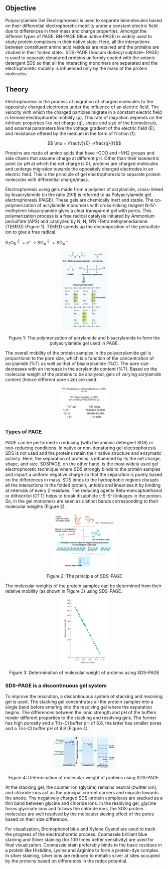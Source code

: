## Objective 

Polyacrylamide Gel Electrophoresis is used to separate biomolecules based on their differential
electrophoretic mobility under a constant electric field due to differences in their mass and charge properties. Amongst the different
types of PAGE, BN-PAGE (Blue native-PAGE) is widely used to study protein complexes in their native state. Here,
all the interactions between constituent amino acid residues are retained and the proteins are studied in their folded state.. SDS-PAGE (Sodium dodecyl sulphate-
PAGE) is used to separate denatured proteins uniformly coated with the anionic detergent SDS so that all the
interacting monomers are separated and the electrophoretic mobility is influenced only by the mass of the
protein molecules.


## Theory

Electrophoresis is the process of migration of charged molecules to the oppositely charged electrodes under
the influence of an electric field. The velocity with which the charged particles migrate in a constant electric
field is termed electrophoretic mobility (μ). This rate of migration depends on the intrinsic properties like net
charge (q), shape and size of the biomolecule, and external parameters like the voltage gradient of the electric
field (E), and resistance offered by the medium in the form of friction (f).

$$ \mu = \frac{v}{E} =\frac{q}{f}$$



Proteins are made of amino acids that have –COO and –NH2 groups and side chains that assume charge at
different pH. Other than their isoelectric point (or pH at which the net charge is 0), proteins are charged
molecules and undergo migration towards the oppositely charged electrodes in an electric field. This is the
principle of gel electrophoresis to separate protein molecules with differential charge/mass.  

Electrophoresis using gels made from a polymer of acrylamide, cross-linked by bisacrylamide (in the ratio
29:1) is referred to as Polyacrylamide gel electrophoresis (PAGE). These gels are chemically inert and stable.
The co-polymerization of acrylamide monomers with cross-linking reagent N-N’-methylene bisacrylamide
gives a clear transparent gel with pores. This polymerization process is a free radical catalysis initiated by
Ammonium persulfate (APS) and catalyzed by N, N, N’N’-Tetramethylenediamine (TEMED) (Figure 1).
TEMED speeds up the decomposition of the persulfate ion to give a free radical.

S<sub>2</sub>O<sub>8</sub> <sup>2-</sup> + e<sup>-</sup> &rarr; SO<sub>4</sub> <sup>2-</sup> + SO<sub>4</sub> <sup>-</sup>

<div align="center">
<img src="images/sdspagegelpolymerization.png" width="30%">
<p>Figure 1: The polymerization of acrylamide and bisacrylamide to form the polyacrylamide gel used in PAGE.</p>
</div>

The overall mobility of the protein samples in the polyacrylamide gel is proportional to the pore size, which
is a function of the concentration of acrylamide (%T) as well as that of bisacrylamide (%C). The pore size
decreases with an increase in the acrylamide content (%T). Based on the molecular weight of the proteins to
be analysed, gels of varying acrylamide content (hence different pore size) are used.

<div align="center">
<img src="images/Eqn3.png" width="30%">

</div>

<div align="center">
<img src="images/Image.png" width="30%">

</div>


### Types of PAGE
PAGE can be performed in reducing (with the anionic detergent SDS) or non-reducing conditions. In native
or non-denaturing gel electrophoresis SDS is not used and the proteins retain their native structure and
enzymatic activity. Here, the separation of proteins is influenced by its the net charge, shape, and size. SDSPAGE,
on the other hand, is the most widely used gel electrophoretic technique where SDS strongly binds to
the protein samples and impart a uniform negative charge so that the separation is purely based on the
differences in mass. SDS binds to the hydrophobic regions disrupts all the interactions in the folded protein,
unfolds and linearizes it by binding at intervals of every 2 residues. The reducing agents Beta-mercaptoethanol
or dithiotritol (DTT) helps to break disulphide (-S-S-) linkages in the protein. So, in the gel monomers are
seen as distinct bands corresponding to their molecular weights (Figure 2).

<div align="center">
<img src="images/sdspageprinciple.png" width="40%">
<p>Figure 2: The principle of SDS-PAGE</p>
</div>

The molecular weights of the protein samples can be determined from their relative mobility (as shown in
Figure 3) using SDS-PAGE.

<div align="center">
<img src="images/Graph.png" width="30%">
<p>Figure 3: Determination of molecular weight of proteins using SDS-PAGE</p>
</div>

### SDS-PAGE is a discontinuous gel system
To improve the resolution, a discontinuous system of stacking and resolving gel is used. The stacking gel
concentrates all the protein samples into a single band before entering into the resolving gel where the
separation begins. The differences between the ionic strength and pH of the buffers render different
properties to the stacking and resolving gels. The former has high porosity and a Tris-Cl buffer pH of 6.8,
the latter has smaller pores and a Tris-Cl buffer pH of 8.8 (Figure 4).

<div align="center">
<img src="images/SDSPAGErun.png" width="40%">
<p>Figure 4: Determination of molecular weight of proteins using SDS-PAGE.</p>
</div>

At the stacking gel, the counter ion (glycine) remains neutral (zwitter ion), and chloride ions act as the
principal current carriers and migrate towards the anode. The negatively charged SDS-protein complexes are
stacked as a thin band between glycine and chloride ions. In the resolving gel, glycine forms glycinate ions
and follows the chloride ions, the SDS-protein molecules are well resolved by the molecular sieving effect
of the pores based on their size difference.  

For visualization, Bromophenol blue and Xylene Cyanol are used to track the progress of the electrophoretic
process. Coomassie brilliant blue staining and Silver staining (for 100 times better sensitivity) are used for
final visualization. Coomassie stain preferably binds to the basic residues in a protein like Histidine, Lysine
and Arginine to form a protein-dye complex. In silver staining, silver ions are reduced to metallic silver at
sites occupied by the proteins based on differences in the redox potential.

<script id="MathJax-script" async src="https://cdn.jsdelivr.net/npm/mathjax@3/es5/tex-mml-chtml.js"></script>
